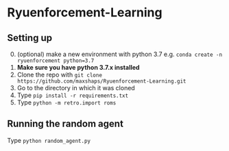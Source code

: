 # Ryuenforcement-Learning

## Setting up
0. (optional) make a new environment with python 3.7 e.g. `conda create -n ryuenforcement python=3.7`  
1. **Make sure you have python 3.7.x installed**
2. Clone the repo with `git clone https://github.com/maxshaps/Ryuenforcement-Learning.git`
3. Go to the directory in which it was cloned
4. Type `pip install -r requirements.txt`
5. Type `python -m retro.import roms`

## Running the random agent
Type `python random_agent.py`
